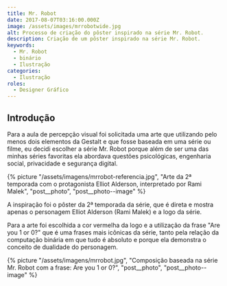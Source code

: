 ```yaml
---
title: Mr. Robot
date: 2017-08-07T03:16:00.000Z
image: /assets/images/mrrobotwide.jpg
alt: Processo de criação do pôster inspirado na série Mr. Robot.
description: Criação de um pôster inspirado na série Mr. Robot.
keywords:
  - Mr. Robot
  - binário
  - Ilustração
categories:
  - Ilustração
roles:
  - Designer Gráfico
---
```


## Introdução

Para a aula de percepção visual foi solicitada uma arte que utilizando pelo menos dois elementos da Gestalt e que fosse baseada em uma série ou filme, eu decidi escolher a série Mr. Robot porque além de ser uma das minhas séries favoritas ela abordava questões psicológicas, engenharia social, privacidade e segurança digital.

{% picture "/assets/imagens/mrrobot-referencia.jpg", "Arte da 2ª temporada com o protagonista Elliot Alderson, interpretado por Rami Malek", "post__photo", "post__photo--image" %}

A inspiração foi o pôster da 2ª temporada da série, que é direta e mostra apenas o personagem Elliot Alderson (Rami Malek) e a logo da série.

Para a arte foi escolhida a cor vermelha da logo e a utilização da frase "Are you 1 or 0?" que é uma frases mais icônicas da série, tanto pela relação da computação binária em que tudo é absoluto e porque ela demonstra o conceito de dualidade do personagem.

{% picture "/assets/imagens/mrrobot.jpg", "Composição baseada na série Mr. Robot com a frase: Are you 1 or 0?", "post__photo", "post__photo--image" %}
